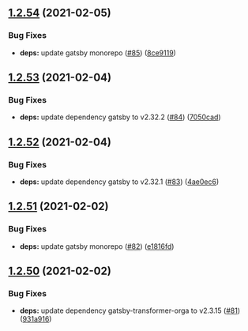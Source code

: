 ## [1.2.54](https://github.com/dds/bosabosa.org/compare/v1.2.53...v1.2.54) (2021-02-05)


### Bug Fixes

* **deps:** update gatsby monorepo ([#85](https://github.com/dds/bosabosa.org/issues/85)) ([8ce9119](https://github.com/dds/bosabosa.org/commit/8ce9119825367526610c59bf639b2cda472341e0))



## [1.2.53](https://github.com/dds/bosabosa.org/compare/v1.2.52...v1.2.53) (2021-02-04)


### Bug Fixes

* **deps:** update dependency gatsby to v2.32.2 ([#84](https://github.com/dds/bosabosa.org/issues/84)) ([7050cad](https://github.com/dds/bosabosa.org/commit/7050cad72ce3badada22e555aac85761d0393125))



## [1.2.52](https://github.com/dds/bosabosa.org/compare/v1.2.51...v1.2.52) (2021-02-04)


### Bug Fixes

* **deps:** update dependency gatsby to v2.32.1 ([#83](https://github.com/dds/bosabosa.org/issues/83)) ([4ae0ec6](https://github.com/dds/bosabosa.org/commit/4ae0ec69a4a5f716527d73b0b4ec337034458fb9))



## [1.2.51](https://github.com/dds/bosabosa.org/compare/v1.2.50...v1.2.51) (2021-02-02)


### Bug Fixes

* **deps:** update gatsby monorepo ([#82](https://github.com/dds/bosabosa.org/issues/82)) ([e1816fd](https://github.com/dds/bosabosa.org/commit/e1816fda258a6614c72832458267ab668061ff71))



## [1.2.50](https://github.com/dds/bosabosa.org/compare/v1.2.49...v1.2.50) (2021-02-02)


### Bug Fixes

* **deps:** update dependency gatsby-transformer-orga to v2.3.15 ([#81](https://github.com/dds/bosabosa.org/issues/81)) ([931a916](https://github.com/dds/bosabosa.org/commit/931a916d1a61e51ca4f9b05b3cb2f516cf7a44d6))




